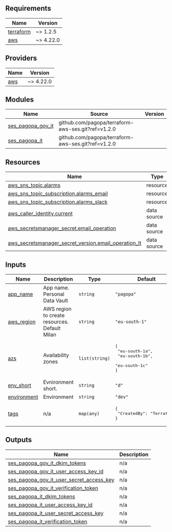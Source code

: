 ## Requirements

| Name | Version |
|------|---------|
| <a name="requirement_terraform"></a> [terraform](#requirement\_terraform) | ~> 1.2.5 |
| <a name="requirement_aws"></a> [aws](#requirement\_aws) | ~> 4.22.0 |

## Providers

| Name | Version |
|------|---------|
| <a name="provider_aws"></a> [aws](#provider\_aws) | ~> 4.22.0 |

## Modules

| Name | Source | Version |
|------|--------|---------|
| <a name="module_ses_pagopa_gov_it"></a> [ses\_pagopa\_gov\_it](#module\_ses\_pagopa\_gov\_it) | github.com/pagopa/terraform-aws-ses.git?ref=v1.2.0 |  |
| <a name="module_ses_pagopa_it"></a> [ses\_pagopa\_it](#module\_ses\_pagopa\_it) | github.com/pagopa/terraform-aws-ses.git?ref=v1.2.0 |  |

## Resources

| Name | Type |
|------|------|
| [aws_sns_topic.alarms](https://registry.terraform.io/providers/hashicorp/aws/latest/docs/resources/sns_topic) | resource |
| [aws_sns_topic_subscription.alarms_email](https://registry.terraform.io/providers/hashicorp/aws/latest/docs/resources/sns_topic_subscription) | resource |
| [aws_sns_topic_subscription.alarms_slack](https://registry.terraform.io/providers/hashicorp/aws/latest/docs/resources/sns_topic_subscription) | resource |
| [aws_caller_identity.current](https://registry.terraform.io/providers/hashicorp/aws/latest/docs/data-sources/caller_identity) | data source |
| [aws_secretsmanager_secret.email_operation](https://registry.terraform.io/providers/hashicorp/aws/latest/docs/data-sources/secretsmanager_secret) | data source |
| [aws_secretsmanager_secret_version.email_operation_lt](https://registry.terraform.io/providers/hashicorp/aws/latest/docs/data-sources/secretsmanager_secret_version) | data source |

## Inputs

| Name | Description | Type | Default | Required |
|------|-------------|------|---------|:--------:|
| <a name="input_app_name"></a> [app\_name](#input\_app\_name) | App name. Personal Data Vault | `string` | `"pagopa"` | no |
| <a name="input_aws_region"></a> [aws\_region](#input\_aws\_region) | AWS region to create resources. Default Milan | `string` | `"eu-south-1"` | no |
| <a name="input_azs"></a> [azs](#input\_azs) | Availability zones | `list(string)` | <pre>[<br>  "eu-south-1a",<br>  "eu-south-1b",<br>  "eu-south-1c"<br>]</pre> | no |
| <a name="input_env_short"></a> [env\_short](#input\_env\_short) | Evnironment short. | `string` | `"d"` | no |
| <a name="input_environment"></a> [environment](#input\_environment) | Environment | `string` | `"dev"` | no |
| <a name="input_tags"></a> [tags](#input\_tags) | n/a | `map(any)` | <pre>{<br>  "CreatedBy": "Terraform"<br>}</pre> | no |

## Outputs

| Name | Description |
|------|-------------|
| <a name="output_ses_pagopa_gov_it_dkim_tokens"></a> [ses\_pagopa\_gov\_it\_dkim\_tokens](#output\_ses\_pagopa\_gov\_it\_dkim\_tokens) | n/a |
| <a name="output_ses_pagopa_gov_it_user_access_key_id"></a> [ses\_pagopa\_gov\_it\_user\_access\_key\_id](#output\_ses\_pagopa\_gov\_it\_user\_access\_key\_id) | n/a |
| <a name="output_ses_pagopa_gov_it_user_secret_access_key"></a> [ses\_pagopa\_gov\_it\_user\_secret\_access\_key](#output\_ses\_pagopa\_gov\_it\_user\_secret\_access\_key) | n/a |
| <a name="output_ses_pagopa_gov_it_verification_token"></a> [ses\_pagopa\_gov\_it\_verification\_token](#output\_ses\_pagopa\_gov\_it\_verification\_token) | n/a |
| <a name="output_ses_pagopa_it_dkim_tokens"></a> [ses\_pagopa\_it\_dkim\_tokens](#output\_ses\_pagopa\_it\_dkim\_tokens) | n/a |
| <a name="output_ses_pagopa_it_user_access_key_id"></a> [ses\_pagopa\_it\_user\_access\_key\_id](#output\_ses\_pagopa\_it\_user\_access\_key\_id) | n/a |
| <a name="output_ses_pagopa_it_user_secret_access_key"></a> [ses\_pagopa\_it\_user\_secret\_access\_key](#output\_ses\_pagopa\_it\_user\_secret\_access\_key) | n/a |
| <a name="output_ses_pagopa_it_verification_token"></a> [ses\_pagopa\_it\_verification\_token](#output\_ses\_pagopa\_it\_verification\_token) | n/a |
